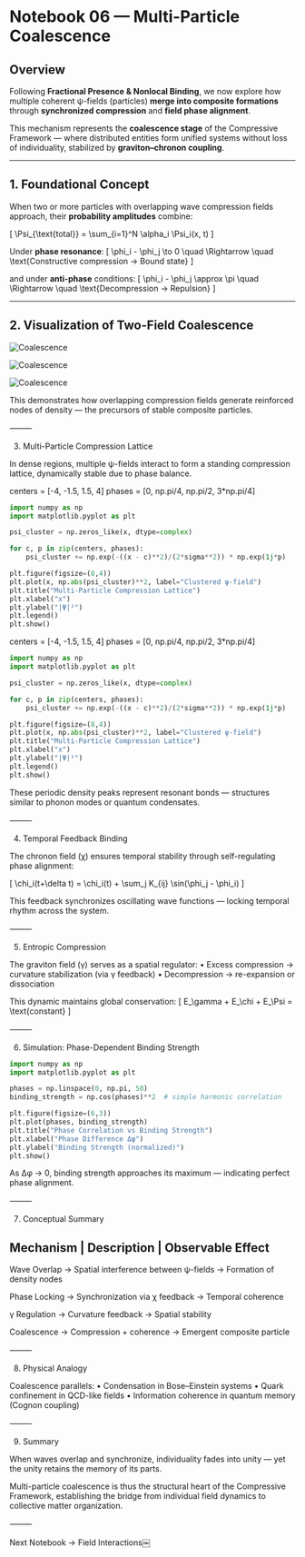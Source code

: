 # Notebook 06 — Multi-Particle Coalescence

## Overview

Following **Fractional Presence & Nonlocal Binding**, we now explore how multiple coherent ψ-fields (particles) **merge into composite formations** through **synchronized compression** and **field phase alignment**.

This mechanism represents the **coalescence stage** of the Compressive Framework — where distributed entities form unified systems without loss of individuality, stabilized by **graviton–chronon coupling**.

---

## 1. Foundational Concept

When two or more particles with overlapping wave compression fields approach,
their **probability amplitudes** combine:

\[
\Psi_{\text{total}} = \sum_{i=1}^N \alpha_i \Psi_i(x, t)
\]

Under **phase resonance**:
\[
\phi_i - \phi_j \to 0 \quad \Rightarrow \quad \text{Constructive compression → Bound state}
\]

and under **anti-phase** conditions:
\[
\phi_i - \phi_j \approx \pi \quad \Rightarrow \quad \text{Decompression → Repulsion}
\]

---

## 2. Visualization of Two-Field Coalescence

![Coalescence](../notebooks/6notebook01.JPG)

![Coalescence](../notebooks/6notebook02.JPG)

![Coalescence](../notebooks/6notebook03.JPG)

This demonstrates how overlapping compression fields generate reinforced nodes of density — the precursors of stable composite particles.

⸻

3. Multi-Particle Compression Lattice

In dense regions, multiple ψ-fields interact to form a standing compression lattice, dynamically stable due to phase balance.

centers = [-4, -1.5, 1.5, 4]
phases = [0, np.pi/4, np.pi/2, 3*np.pi/4]

```python
import numpy as np
import matplotlib.pyplot as plt

psi_cluster = np.zeros_like(x, dtype=complex)

for c, p in zip(centers, phases):
    psi_cluster += np.exp(-((x - c)**2)/(2*sigma**2)) * np.exp(1j*p)

plt.figure(figsize=(8,4))
plt.plot(x, np.abs(psi_cluster)**2, label="Clustered ψ-field")
plt.title("Multi-Particle Compression Lattice")
plt.xlabel("x")
plt.ylabel("|Ψ|²")
plt.legend()
plt.show()
```

centers = [-4, -1.5, 1.5, 4]
phases = [0, np.pi/4, np.pi/2, 3*np.pi/4]

```python
import numpy as np
import matplotlib.pyplot as plt

psi_cluster = np.zeros_like(x, dtype=complex)

for c, p in zip(centers, phases):
    psi_cluster += np.exp(-((x - c)**2)/(2*sigma**2)) * np.exp(1j*p)

plt.figure(figsize=(8,4))
plt.plot(x, np.abs(psi_cluster)**2, label="Clustered ψ-field")
plt.title("Multi-Particle Compression Lattice")
plt.xlabel("x")
plt.ylabel("|Ψ|²")
plt.legend()
plt.show()
```

These periodic density peaks represent resonant bonds — structures similar to phonon modes or quantum condensates.

⸻

4. Temporal Feedback Binding

The chronon field (χ) ensures temporal stability through self-regulating phase alignment:

[
\chi_i(t+\delta t) = \chi_i(t) + \sum_j K_{ij} \sin(\phi_j - \phi_i)
]

This feedback synchronizes oscillating wave functions — locking temporal rhythm across the system.

⸻

5. Entropic Compression

The graviton field (γ) serves as a spatial regulator:
	•	Excess compression → curvature stabilization (via γ feedback)
	•	Decompression → re-expansion or dissociation

This dynamic maintains global conservation:
[
E_\gamma + E_\chi + E_\Psi = \text{constant}
]

⸻

6. Simulation: Phase-Dependent Binding Strength
   
```python
import numpy as np
import matplotlib.pyplot as plt

phases = np.linspace(0, np.pi, 50)
binding_strength = np.cos(phases)**2  # simple harmonic correlation

plt.figure(figsize=(6,3))
plt.plot(phases, binding_strength)
plt.title("Phase Correlation vs Binding Strength")
plt.xlabel("Phase Difference Δφ")
plt.ylabel("Binding Strength (normalized)")
plt.show()
```

As Δφ → 0, binding strength approaches its maximum — indicating perfect phase alignment.

⸻

7. Conceptual Summary

Mechanism | Description | Observable Effect
------------------------------------------

Wave Overlap -> Spatial interference between ψ-fields -> Formation of density nodes

Phase Locking -> Synchronization via χ feedback -> Temporal coherence

γ Regulation -> Curvature feedback -> Spatial stability

Coalescence -> Compression + coherence -> Emergent composite particle


⸻

8. Physical Analogy

Coalescence parallels:
	•	Condensation in Bose–Einstein systems
	•	Quark confinement in QCD-like fields
	•	Information coherence in quantum memory (Cognon coupling)

⸻

9. Summary

When waves overlap and synchronize, individuality fades into unity —
yet the unity retains the memory of its parts.

Multi-particle coalescence is thus the structural heart of the Compressive Framework, establishing the bridge from individual field dynamics to collective matter organization.

⸻

Next Notebook → Field Interactions￼


